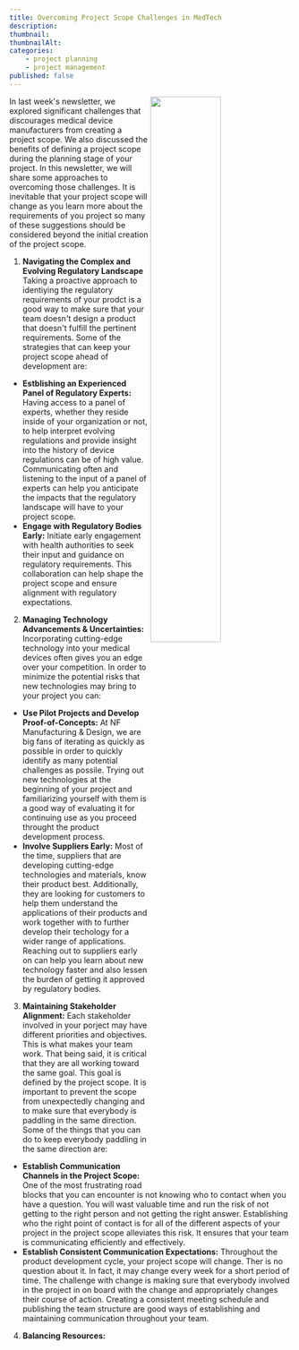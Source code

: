 ```yaml
---
title: Overcoming Project Scope Challenges in MedTech
description:
thumbnail:
thumbnailAlt:
categories:
    - project planning
    - project management
published: false
---
```


<img align="right" width="50%" src="/images/newsletter/">

In last week's newsletter, we explored significant challenges that discourages medical device manufacturers from creating a project scope. We also discussed the benefits of defining a project scope during the planning stage of your project. In this newsletter, we will share some approaches to overcoming those challenges. It is inevitable that your project scope will change as you learn more about the requirements of you project so many of these suggestions should be considered beyond the initial creation of the project scope.

1. **Navigating the Complex and Evolving Regulatory Landscape**
Taking a proactive approach to identiying the regulatory requirements of your prodct is a good way to make sure that your team doesn't design a product that doesn't fulfill the pertinent requirements. Some of the strategies that can keep your project scope ahead of development are:
- **Estblishing an Experienced Panel of Regulatory Experts:**
  Having access to a panel of experts, whether they reside inside of your organization or not, to help interpret evolving regulations and provide insight into the history of device regulations can be of high value. Communicating often and listening to the input of a panel of experts can help you anticipate the impacts that the regulatory landscape will have to your project scope.
- **Engage with Regulatory Bodies Early:**
  Initiate early engagement with health authorities to seek their input and guidance on regulatory requirements. This collaboration can help shape the project scope and ensure alignment with regulatory expectations.

2. **Managing Technology Advancements & Uncertainties:**
Incorporating cutting-edge technology into your medical devices often gives you an edge over your competition. In order to minimize the potential risks that new technologies may bring to your project you can:
- **Use Pilot Projects and Develop Proof-of-Concepts:**
  At NF Manufacturing & Design, we are big fans of iterating as quickly as possible in order to quickly identify as many potential challenges as possile. Trying out new technologies at the beginning of your project and familiarizing yourself with them is a good way of evaluating it for continuing use as you proceed throught the product development process.
- **Involve Suppliers Early:**
  Most of the time, suppliers that are developing cutting-edge technologies and materials, know their product best. Additionally, they are looking for customers to help them understand the applications of their products and work together with to further develop their techology for a wider range of applications. Reaching out to suppliers early on can help you learn about new technology faster and also lessen the burden of getting it approved by regulatory bodies.

3. **Maintaining Stakeholder Alignment:**
Each stakeholder involved in your porject may have different priorities and objectives. This is what makes your team work. That being said, it is critical that they are all working toward the same goal. This goal is defined by the project scope. It is important to prevent the scope from unexpectedly changing and to make sure that everybody is paddling in the same direction. Some of the things that you can do to keep everybody paddling in the same direction are:
- **Establish Communication Channels in the Project Scope:**
  One of the most frustrating road blocks that you can encounter is not knowing who to contact when you have a question. You will wast valuable time and run the risk of not getting to the right person and not getting the right answer. Establishing who the right point of contact is for all of the different aspects of your project in the project scope alleviates this risk. It ensures that your team is communicating efficiently and effectively.
- **Establish Consistent Communication Expectations:**
  Throughout the product development cycle, your project scope will change. Ther is no question about it. In fact, it may change every week for a short period of time. The challenge with change is making sure that everybody involved in the project in on board with the change and appropriately changes their course of action. Creating a consistent meeting schedule and publishing the team structure are good ways of establishing and maintaining communication throughout your team.

4. **Balancing Resources:**

